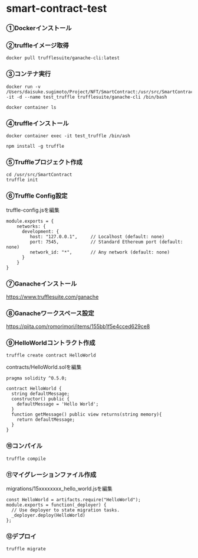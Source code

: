 # smart-contract-test

### ①Dockerインストール

### ②truffleイメージ取得
```
docker pull trufflesuite/ganache-cli:latest
```

### ③コンテナ実行
```
docker run -v /Users/daisuke.sugimoto/Project/NFT/SmartContract:/usr/src/SmartContract -it -d --name test_truffle trufflesuite/ganache-cli /bin/bash

docker container ls
```

### ④truffleインストール
```
docker container exec -it test_truffle /bin/ash

npm install -g truffle
```

### ⑤Truffleプロジェクト作成
```
cd /usr/src/SmartContract
truffle init
```

### ⑥Truffle Config設定
truffle-config.jsを編集

```
module.exports = {
    networks: {
      development: {
         host: "127.0.0.1",     // Localhost (default: none)
         port: 7545,            // Standard Ethereum port (default: none)
         network_id: "*",       // Any network (default: none)
      }
    }
}
```

### ⑦Ganacheインストール
https://www.trufflesuite.com/ganache

### ⑧Ganacheワークスペース設定
https://qiita.com/romorimori/items/155bb1f5e4cced629ce8

### ⑨HelloWorldコントラクト作成
```
truffle create contract HelloWorld
```

contracts/HelloWorld.solを編集
```
pragma solidity ^0.5.0;

contract HelloWorld {
  string defaultMessage;
  constructor() public {
    defaultMessage = 'Hello World';
  }
  function getMessage() public view returns(string memory){
    return defaultMessage;
  }
}
```

### ⑩コンパイル
```
truffle compile
```

### ⑪マイグレーションファイル作成

migrations/15xxxxxxxx_hello_world.jsを編集

```
const HelloWorld = artifacts.require("HelloWorld");
module.exports = function(_deployer) {
  // Use deployer to state migration tasks.
  _deployer.deploy(HelloWorld)
};
```

### ⑫デプロイ
```
truffle migrate
```
